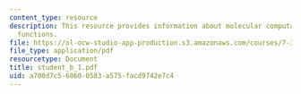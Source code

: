 ```yaml
---
content_type: resource
description: This resource provides information about molecular computation of boolean
  functions.
file: https://ol-ocw-studio-app-production.s3.amazonaws.com/courses/7-349-biological-computing-at-the-crossroads-of-engineering-and-science-spring-2005/a700d7c568600583a575facd9742e7c4_student_b_1.pdf
file_type: application/pdf
resourcetype: Document
title: student_b_1.pdf
uid: a700d7c5-6860-0583-a575-facd9742e7c4
---
```

